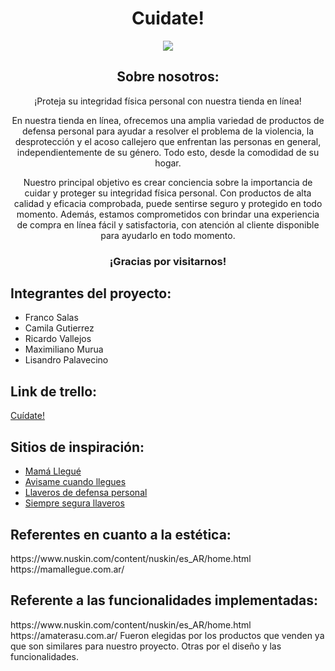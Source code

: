 <h1 align='center'>Cuidate!</h1>
<p align='center'><img src="https://i.postimg.cc/d1CRCvRj/logo.png"></p>

<h2 align='center'>Sobre nosotros:</h2>
<div align='center'>
  ¡Proteja su integridad física personal con nuestra tienda en línea!

En nuestra tienda en línea, ofrecemos una amplia variedad de productos de defensa personal para ayudar a resolver el problema de la violencia, la desprotección y el acoso callejero que enfrentan las personas en general, independientemente de su género. Todo esto, desde la comodidad de su hogar.

Nuestro principal objetivo es crear conciencia sobre la importancia de cuidar y proteger su integridad física personal. Con productos de alta calidad y eficacia comprobada, puede sentirse seguro y protegido en todo momento. Además, estamos comprometidos con brindar una experiencia de compra en línea fácil y satisfactoria, con atención al cliente disponible para ayudarlo en todo momento.
  </div>
  <h3 align='center'> ¡Gracias por visitarnos! </h3>
  <div>
<h2>Integrantes del proyecto:</h2><div>
  <ul>
    <li>Franco Salas</li>
    <li>Camila Gutierrez</li>
    <li>Ricardo Vallejos</li>
    <li>Maximiliano Murua</li>
    <li>Lisandro Palavecino</li>
    </ul>
    </div>

<h2>Link de trello:</h2>
<p><a href="https://trello.com/b/tPagskz9/sprint-pi-c19">Cuídate!</a></p>


<h2>Sitios de inspiración:</h2>
<ul>
  <li><a href="https://mamallegue.com.ar/">Mamá Llegué</a></li>
  <li><a href="https://www.avisamecuandollegues.com.ar/">Avisame cuando llegues</a></li>
  <li><a href="https://www.instagram.com/defensa_femsj/?hl=es">Llaveros de defensa personal</a></li>
  <li><a href="https://www.instagram.com/siempreseguraar/?hl=es">Siempre segura llaveros</a></li>
</ul>
      
<h2>Referentes en cuanto a la estética:</h2>
https://www.nuskin.com/content/nuskin/es_AR/home.html
https://mamallegue.com.ar/
<h2>Referente a las funcionalidades implementadas:</h2>
https://www.nuskin.com/content/nuskin/es_AR/home.html
https://amaterasu.com.ar/
Fueron elegidas por los productos que venden ya que son similares para nuestro proyecto. Otras por el diseño y las funcionalidades.
